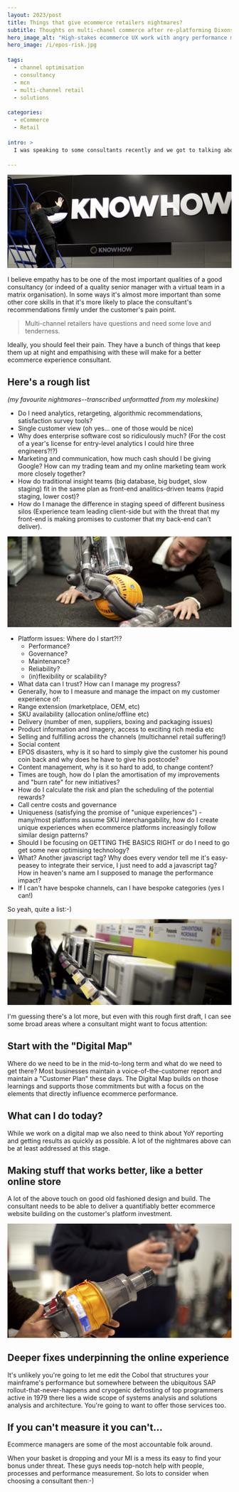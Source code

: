```yaml
---
layout: 2023/post
title: Things that give ecommerce retailers nightmares?
subtitle: Thoughts on multi-chanel commerce after re-platforming Dixons Stores Group.
hero_image_alt: "High-stakes ecommerce UX work with angry performance meetings every Monday and website numbers that boggle the mind... "
hero_image: /i/epos-risk.jpg

tags: 
  - channel optimisation
  - consultancy
  - mcn
  - multi-channel retail
  - solutions 

categories:
  - eCommerce
  - Retail

intro: >
  I was speaking to some consultants recently and we got to talking about empathy and what makes a great ecommerce consultant.

---
```


![](/i/book/dixons-c.jpg)

I believe empathy has to be one of the most important qualities of a good consultancy (or indeed of a quality senior manager with a virtual team in a matrix organisation). In some ways it's almost more important than some other core skills in that it's more likely to place the consultant's recommendations firmly under the customer's pain point.

> Multi-channel retailers have questions and need some love and tenderness. 

Ideally, you should feel their pain. They have a bunch of things that keep them up at night and empathising with these will make for a better ecommerce experience consultant. 

## Here's a rough list

_(my favourite nightmares--transcribed unformatted from my moleskine)_

- Do I need analytics, retargeting, algorithmic recommendations, satisfaction survey tools? 
-	Single customer view (oh yes... one of those would be nice)
-	Why does enterprise software cost so ridiculously much? (For the cost of a year's license for entry-level analytics I could hire three engineers?!?)
-	Marketing and communication, how much cash should I be giving Google? How can my trading team and my online marketing team work more closely together?
-	How do traditional insight teams (big database, big budget, slow staging) fit in the same plan as front-end analitics-driven teams (rapid staging, lower cost)?
-	How do I manage the difference in staging speed of different business silos (Experience team leading client-side but with the threat that my front-end is making promises to customer that my back-end can't deliver).

![](/i/book/dixons-b.jpg)

-	Platform issues: Where do I start?!?
    - Performance?
    - Governance?
    - Maintenance?
    - Reliability?
    - (in)flexibility or scalability?
-	What data can I trust? How can I manage my progress?
-	Generally, how to I measure and manage the impact on my customer experience of:
  -	Range extension (marketplace, OEM, etc)
  -	SKU availability (allocation online/offline etc)
  -	Delivery (number of men, suppliers, boxing and packaging issues)
  -	Product information and imagery, access to exciting rich media etc
  -	Selling and fulfilling across the channels (multichannel retail suffering!)
  -	Social content
  -	EPOS disasters, why is it so hard to simply give the customer his pound coin back and why does he have to give his postcode?
  -	Content management, why is it so hard to add, to change content?
-	Times are tough, how do I plan the amortisation of my improvements and "burn rate" for new initiatives?
-	How do I calculate the risk and plan the scheduling of the potential rewards?
-	Call centre costs and governance
-	Uniqueness (satisfying the promise of "unique experiences") - many/most platforms assume SKU interchangability, how do I create unique experiences when ecommerce platforms increasingly follow similar design patterns?
-	Should I be focusing on GETTING THE BASICS RIGHT or do I need to go get some new optimising technology?
-	What? Another javascript tag? Why does every vendor tell me it's easy-peasey to integrate their service, I just need to add a javascript tag? How in heaven's name am I supposed to manage the performance impact?
-	If I can't have bespoke channels, can I have bespoke categories (yes I can!)

So yeah, quite a list:-) 

![](/i/book/dixons-a.jpg)

I'm guessing there's a lot more, but even with this rough first draft, I can see some broad areas where a consultant might want to focus attention:

## Start with the "Digital Map"

Where do we need to be in the mid-to-long term and what do we need to get there? Most businesses maintain a voice-of-the-customer report and maintain a "Customer Plan" these days. The Digital Map builds on those learnings and supports those commitments but with a focus on the elements that directly influence ecommerce performance. 

## What can I do today?

While we work on a digital map we also need to think about YoY reporting and getting results as quickly as possible. A lot of the nightmares above can be at least addressed at this stage.

## Making stuff that works better, like a better online store

A lot of the above touch on good old fashioned design and build. The consultant needs to be able to deliver a quantifiably better ecommerce website building on the customer's platform investment.

![](/i/book/dixons-d.jpg)

## Deeper fixes underpinning the online experience

It's unlikely you're going to let me edit the Cobol that structures your mainframe's performance but somewhere between the ubiquitous SAP rollout-that-never-happens and cryogenic defrosting of top programmers active in 1979 there lies a wide scope of systems analysis and solutions analysis and architecture. You're going to want to offer those services too.

## If you can't measure it you can't...

Ecommerce managers are some of the most accountable folk around. 

When your basket is dropping and your MI is a mess its easy to find your bonus under threat. These guys needs top-notch help with people, processes and performance measurement.
So lots to consider when choosing a consultant then:-)

